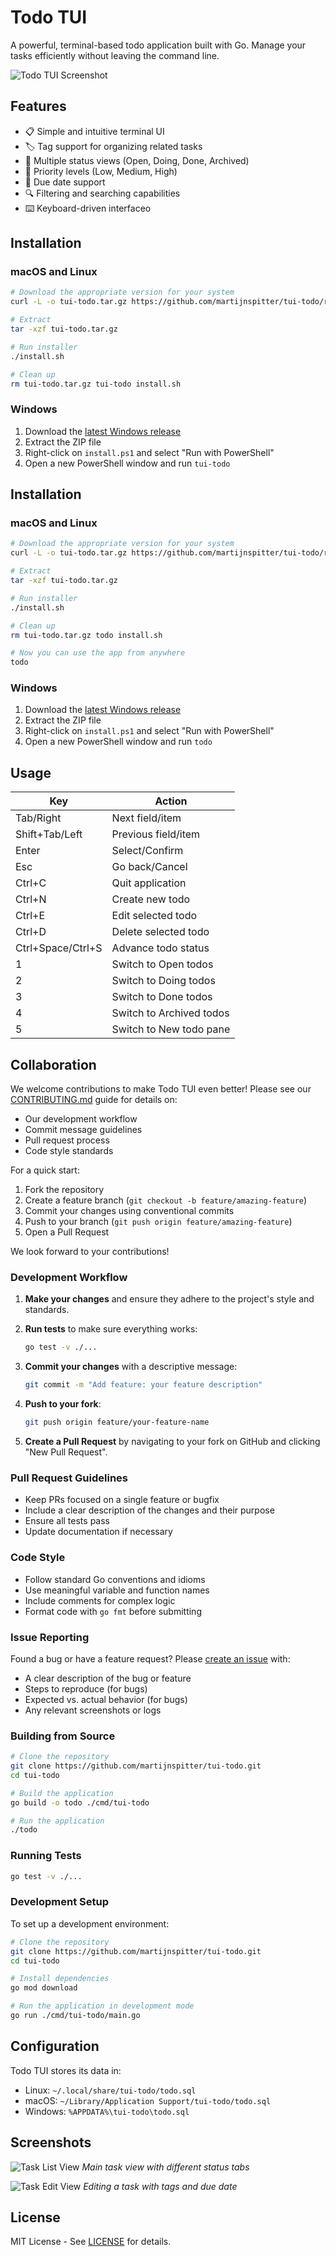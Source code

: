 # Todo TUI

A powerful, terminal-based todo application built with Go. Manage your tasks efficiently without leaving the command line.

![Todo TUI Screenshot](docs/images/screenshot.png)

## Features

- 📋 Simple and intuitive terminal UI
- 🏷️ Tag support for organizing related tasks
- 🔄 Multiple status views (Open, Doing, Done, Archived)
- 🚩 Priority levels (Low, Medium, High)
- 📅 Due date support
- 🔍 Filtering and searching capabilities
- ⌨️ Keyboard-driven interfaceo

## Installation

### macOS and Linux

```bash
# Download the appropriate version for your system
curl -L -o tui-todo.tar.gz https://github.com/martijnspitter/tui-todo/releases/latest/download/tui-todo-$(uname -s | tr '[:upper:]' '[:lower:]')-$(uname -m).tar.gz

# Extract
tar -xzf tui-todo.tar.gz

# Run installer
./install.sh

# Clean up
rm tui-todo.tar.gz tui-todo install.sh
```

### Windows

1. Download the [latest Windows release](https://github.com/martijnspitter/tui-todo/releases/latest/download/tui-todo-windows-amd64.zip)
2. Extract the ZIP file
3. Right-click on `install.ps1` and select "Run with PowerShell"
4. Open a new PowerShell window and run `tui-todo`

## Installation

### macOS and Linux

```bash
# Download the appropriate version for your system
curl -L -o tui-todo.tar.gz https://github.com/martijnspitter/tui-todo/releases/latest/download/tui-todo-$(uname -s | tr '[:upper:]' '[:lower:]')-$(uname -m).tar.gz

# Extract
tar -xzf tui-todo.tar.gz

# Run installer
./install.sh

# Clean up
rm tui-todo.tar.gz todo install.sh

# Now you can use the app from anywhere
todo
```

### Windows

1. Download the [latest Windows release](https://github.com/martijnspitter/tui-todo/releases/latest/download/tui-todo-windows-amd64.zip)
2. Extract the ZIP file
3. Right-click on `install.ps1` and select "Run with PowerShell"
4. Open a new PowerShell window and run `todo`

## Usage

| Key               | Action                   |
| ----------------- | ------------------------ |
| Tab/Right         | Next field/item          |
| Shift+Tab/Left    | Previous field/item      |
| Enter             | Select/Confirm           |
| Esc               | Go back/Cancel           |
| Ctrl+C            | Quit application         |
| Ctrl+N            | Create new todo          |
| Ctrl+E            | Edit selected todo       |
| Ctrl+D            | Delete selected todo     |
| Ctrl+Space/Ctrl+S | Advance todo status      |
| 1                 | Switch to Open todos     |
| 2                 | Switch to Doing todos    |
| 3                 | Switch to Done todos     |
| 4                 | Switch to Archived todos |
| 5                 | Switch to New todo pane  |

## Collaboration

We welcome contributions to make Todo TUI even better! Please see our [CONTRIBUTING.md](CONTRIBUTING.md) guide for details on:

- Our development workflow
- Commit message guidelines
- Pull request process
- Code style standards

For a quick start:

1. Fork the repository
2. Create a feature branch (`git checkout -b feature/amazing-feature`)
3. Commit your changes using conventional commits
4. Push to your branch (`git push origin feature/amazing-feature`)
5. Open a Pull Request

We look forward to your contributions!

### Development Workflow

1. **Make your changes** and ensure they adhere to the project's style and standards.

2. **Run tests** to make sure everything works:

   ```bash
   go test -v ./...
   ```

3. **Commit your changes** with a descriptive message:

   ```bash
   git commit -m "Add feature: your feature description"
   ```

4. **Push to your fork**:

   ```bash
   git push origin feature/your-feature-name
   ```

5. **Create a Pull Request** by navigating to your fork on GitHub and clicking "New Pull Request".

### Pull Request Guidelines

- Keep PRs focused on a single feature or bugfix
- Include a clear description of the changes and their purpose
- Ensure all tests pass
- Update documentation if necessary

### Code Style

- Follow standard Go conventions and idioms
- Use meaningful variable and function names
- Include comments for complex logic
- Format code with `go fmt` before submitting

### Issue Reporting

Found a bug or have a feature request? Please [create an issue](https://github.com/martijnspitter/tui-todo/issues/new) with:

- A clear description of the bug or feature
- Steps to reproduce (for bugs)
- Expected vs. actual behavior (for bugs)
- Any relevant screenshots or logs

### Building from Source

```bash
# Clone the repository
git clone https://github.com/martijnspitter/tui-todo.git
cd tui-todo

# Build the application
go build -o todo ./cmd/tui-todo

# Run the application
./todo
```

### Running Tests

```bash
go test -v ./...
```

### Development Setup

To set up a development environment:

```bash
# Clone the repository
git clone https://github.com/martijnspitter/tui-todo.git
cd tui-todo

# Install dependencies
go mod download

# Run the application in development mode
go run ./cmd/tui-todo/main.go
```

## Configuration

Todo TUI stores its data in:

- Linux: `~/.local/share/tui-todo/todo.sql`
- macOS: `~/Library/Application Support/tui-todo/todo.sql`
- Windows: `%APPDATA%\tui-todo\todo.sql`

## Screenshots

![Task List View](docs/images/task-list.png)
_Main task view with different status tabs_

![Task Edit View](docs/images/task-edit.png)
_Editing a task with tags and due date_

## License

MIT License - See [LICENSE](LICENSE) for details.
